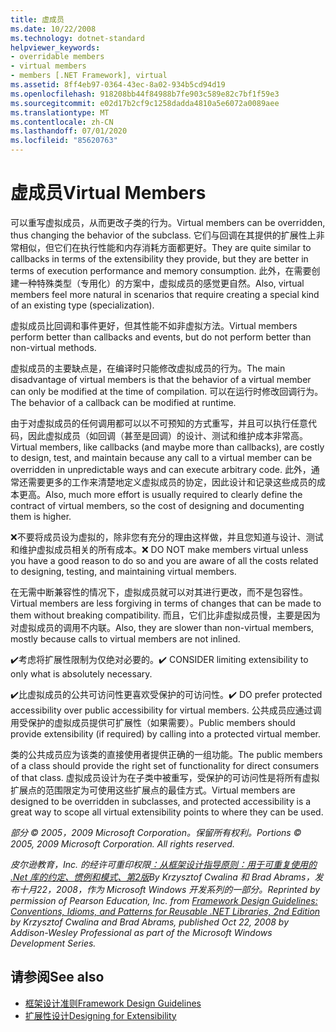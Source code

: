 ```yaml
---
title: 虚成员
ms.date: 10/22/2008
ms.technology: dotnet-standard
helpviewer_keywords:
- overridable members
- virtual members
- members [.NET Framework], virtual
ms.assetid: 8ff4eb97-0364-43ec-8a02-934b5cd94d19
ms.openlocfilehash: 918208bb44f84988b7fe903c589e82c7bf1f59e3
ms.sourcegitcommit: e02d17b2cf9c1258dadda4810a5e6072a0089aee
ms.translationtype: MT
ms.contentlocale: zh-CN
ms.lasthandoff: 07/01/2020
ms.locfileid: "85620763"
---
```

# <a name="virtual-members"></a><span data-ttu-id="12ffa-102">虚成员</span><span class="sxs-lookup"><span data-stu-id="12ffa-102">Virtual Members</span></span>
<span data-ttu-id="12ffa-103">可以重写虚拟成员，从而更改子类的行为。</span><span class="sxs-lookup"><span data-stu-id="12ffa-103">Virtual members can be overridden, thus changing the behavior of the subclass.</span></span> <span data-ttu-id="12ffa-104">它们与回调在其提供的扩展性上非常相似，但它们在执行性能和内存消耗方面都更好。</span><span class="sxs-lookup"><span data-stu-id="12ffa-104">They are quite similar to callbacks in terms of the extensibility they provide, but they are better in terms of execution performance and memory consumption.</span></span> <span data-ttu-id="12ffa-105">此外，在需要创建一种特殊类型（专用化）的方案中，虚拟成员的感觉更自然。</span><span class="sxs-lookup"><span data-stu-id="12ffa-105">Also, virtual members feel more natural in scenarios that require creating a special kind of an existing type (specialization).</span></span>

 <span data-ttu-id="12ffa-106">虚拟成员比回调和事件更好，但其性能不如非虚拟方法。</span><span class="sxs-lookup"><span data-stu-id="12ffa-106">Virtual members perform better than callbacks and events, but do not perform better than non-virtual methods.</span></span>

 <span data-ttu-id="12ffa-107">虚拟成员的主要缺点是，在编译时只能修改虚拟成员的行为。</span><span class="sxs-lookup"><span data-stu-id="12ffa-107">The main disadvantage of virtual members is that the behavior of a virtual member can only be modified at the time of compilation.</span></span> <span data-ttu-id="12ffa-108">可以在运行时修改回调行为。</span><span class="sxs-lookup"><span data-stu-id="12ffa-108">The behavior of a callback can be modified at runtime.</span></span>

 <span data-ttu-id="12ffa-109">由于对虚拟成员的任何调用都可以以不可预知的方式重写，并且可以执行任意代码，因此虚拟成员（如回调（甚至是回调）的设计、测试和维护成本非常高。</span><span class="sxs-lookup"><span data-stu-id="12ffa-109">Virtual members, like callbacks (and maybe more than callbacks), are costly to design, test, and maintain because any call to a virtual member can be overridden in unpredictable ways and can execute arbitrary code.</span></span> <span data-ttu-id="12ffa-110">此外，通常还需要更多的工作来清楚地定义虚拟成员的协定，因此设计和记录这些成员的成本更高。</span><span class="sxs-lookup"><span data-stu-id="12ffa-110">Also, much more effort is usually required to clearly define the contract of virtual members, so the cost of designing and documenting them is higher.</span></span>

 <span data-ttu-id="12ffa-111">❌不要将成员设为虚拟的，除非您有充分的理由这样做，并且您知道与设计、测试和维护虚拟成员相关的所有成本。</span><span class="sxs-lookup"><span data-stu-id="12ffa-111">❌ DO NOT make members virtual unless you have a good reason to do so and you are aware of all the costs related to designing, testing, and maintaining virtual members.</span></span>

 <span data-ttu-id="12ffa-112">在无需中断兼容性的情况下，虚拟成员就可以对其进行更改，而不是包容性。</span><span class="sxs-lookup"><span data-stu-id="12ffa-112">Virtual members are less forgiving in terms of changes that can be made to them without breaking compatibility.</span></span> <span data-ttu-id="12ffa-113">而且，它们比非虚拟成员慢，主要是因为对虚拟成员的调用不内联。</span><span class="sxs-lookup"><span data-stu-id="12ffa-113">Also, they are slower than non-virtual members, mostly because calls to virtual members are not inlined.</span></span>

 <span data-ttu-id="12ffa-114">✔️考虑将扩展性限制为仅绝对必要的。</span><span class="sxs-lookup"><span data-stu-id="12ffa-114">✔️ CONSIDER limiting extensibility to only what is absolutely necessary.</span></span>

 <span data-ttu-id="12ffa-115">✔️比虚拟成员的公共可访问性更喜欢受保护的可访问性。</span><span class="sxs-lookup"><span data-stu-id="12ffa-115">✔️ DO prefer protected accessibility over public accessibility for virtual members.</span></span> <span data-ttu-id="12ffa-116">公共成员应通过调用受保护的虚拟成员提供可扩展性（如果需要）。</span><span class="sxs-lookup"><span data-stu-id="12ffa-116">Public members should provide extensibility (if required) by calling into a protected virtual member.</span></span>

 <span data-ttu-id="12ffa-117">类的公共成员应为该类的直接使用者提供正确的一组功能。</span><span class="sxs-lookup"><span data-stu-id="12ffa-117">The public members of a class should provide the right set of functionality for direct consumers of that class.</span></span> <span data-ttu-id="12ffa-118">虚拟成员设计为在子类中被重写，受保护的可访问性是将所有虚拟扩展点的范围限定为可使用这些扩展点的最佳方式。</span><span class="sxs-lookup"><span data-stu-id="12ffa-118">Virtual members are designed to be overridden in subclasses, and protected accessibility is a great way to scope all virtual extensibility points to where they can be used.</span></span>

 <span data-ttu-id="12ffa-119">*部分 &copy; 2005，2009 Microsoft Corporation。保留所有权利。*</span><span class="sxs-lookup"><span data-stu-id="12ffa-119">*Portions &copy; 2005, 2009 Microsoft Corporation. All rights reserved.*</span></span>

 <span data-ttu-id="12ffa-120">*皮尔逊教育，Inc. 的经许可重印权限[：从框架设计指导原则：用于可重复使用的 .Net 库的约定、惯例和模式、第2版](https://www.informit.com/store/framework-design-guidelines-conventions-idioms-and-9780321545619)By Krzysztof Cwalina 和 Brad Abrams，发布十月22，2008，作为 Microsoft Windows 开发系列的一部分。*</span><span class="sxs-lookup"><span data-stu-id="12ffa-120">*Reprinted by permission of Pearson Education, Inc. from [Framework Design Guidelines: Conventions, Idioms, and Patterns for Reusable .NET Libraries, 2nd Edition](https://www.informit.com/store/framework-design-guidelines-conventions-idioms-and-9780321545619) by Krzysztof Cwalina and Brad Abrams, published Oct 22, 2008 by Addison-Wesley Professional as part of the Microsoft Windows Development Series.*</span></span>

## <a name="see-also"></a><span data-ttu-id="12ffa-121">请参阅</span><span class="sxs-lookup"><span data-stu-id="12ffa-121">See also</span></span>

- [<span data-ttu-id="12ffa-122">框架设计准则</span><span class="sxs-lookup"><span data-stu-id="12ffa-122">Framework Design Guidelines</span></span>](index.md)
- [<span data-ttu-id="12ffa-123">扩展性设计</span><span class="sxs-lookup"><span data-stu-id="12ffa-123">Designing for Extensibility</span></span>](designing-for-extensibility.md)
